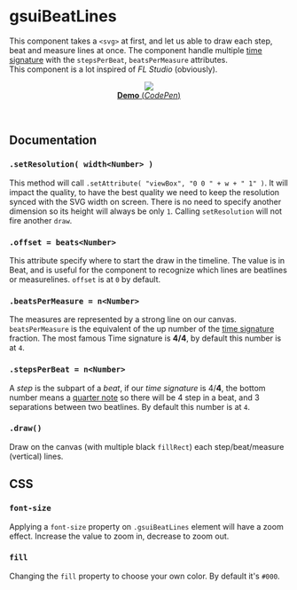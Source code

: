 # gsuiBeatLines

This component takes a `<svg>` at first, and let us able to draw each step, beat and measure lines at once. The component handle multiple [time signature](https://en.wikipedia.org/wiki/Time_signature) with the `stepsPerBeat`, `beatsPerMeasure` attributes.<br/>
This component is a lot inspired of *FL Studio* (obviously).
<br/>
<p align="center">
  <a href="https://codepen.io/mr21/full/MmJVZx">
    <img src="https://gridsound.github.io/assets/screenshots/gsuiBeatLines.png"/><br/>
    <b>Demo</b> (<i>CodePen</i>)
  </a>
</p>
<br/>

## Documentation

### `.setResolution( width<Number> )`
This method will call `.setAttribute( "viewBox", "0 0 " + w + " 1" )`. It will impact the quality, to have the best quality we need to keep the resolution synced with the SVG width on screen. There is no need to specify another dimension so its height will always be only `1`. Calling `setResolution` will not fire another `draw`.

### `.offset = beats<Number>`
This attribute specify where to start the draw in the timeline. The value is in Beat, and is useful for the component to recognize which lines are beatlines or measurelines. `offset` is at `0` by default.

### `.beatsPerMeasure = n<Number>`
The measures are represented by a strong line on our canvas. `beatsPerMeasure` is the equivalent of the up number of the [time signature](https://en.wikipedia.org/wiki/Time_signature) fraction. The most famous Time signature is **4/4**, by default this number is at `4`.

### `.stepsPerBeat = n<Number>`
A *step* is the subpart of a *beat*, if our *time signature* is 4/**4**, the bottom number means a [quarter note](https://en.wikipedia.org/wiki/Quarter_note) so there will be 4 step in a beat, and 3 separations between two beatlines. By default this number is at `4`.

### `.draw()`
Draw on the canvas (with multiple black `fillRect`) each step/beat/measure (vertical) lines.

## CSS

### `font-size`
Applying a `font-size` property on `.gsuiBeatLines` element will have a zoom effect. Increase the value to zoom in, decrease to zoom out. 

### `fill`
Changing the `fill` property to choose your own color. By default it's `#000`.
